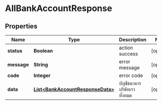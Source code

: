 

# AllBankAccountResponse

## Properties

Name | Type | Description | Notes
------------ | ------------- | ------------- | -------------
**status** | **Boolean** | action success |  [optional]
**message** | **String** | error message |  [optional]
**code** | **Integer** | error code |  [optional]
**data** | [**List&lt;BankAccountResponseData&gt;**](BankAccountResponseData.md) | บัญชีธนาคารบริษัทเราทั้งหมด |  [optional]



